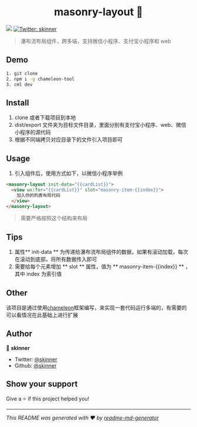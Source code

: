 <h1 align="center">masonry-layout 👋</h1>
<p>
  <img src="https://img.shields.io/badge/version-1.0.0-blue.svg?cacheSeconds=2592000" />
  <a href="https://twitter.com/skinner">
    <img alt="Twitter: skinner" src="https://img.shields.io/twitter/follow/skinner.svg?style=social" target="_blank" />
  </a>
</p>

> 瀑布流布局组件，跨多端，支持微信小程序、支付宝小程序和 web

## Demo

```sh
1. git clone
2. npm i -g chameleon-tool
3. cml dev
```

## Install

1. clone 或者下载项目到本地
2. dist/export 文件夹为目标文件目录，里面分别有支付宝小程序、web、微信小程序的源代码
3. 根据不同端拷贝对应目录下的文件引入项目即可

## Usage

1. 引入组件后，使用方式如下，以微信小程序举例

```html
<masonry-layout init-data="{{cardList}}">
  <view wx:for="{{cardList}}" slot="masonry-item-{{index}}">
    加入你的列表布局代码
  </view>
</masonry-layout>
```

> 需要严格按照这个结构来布局

## Tips

1. 属性** init-data ** 为传递给瀑布流布局组件的数据，如果有滚动加载，每次在滚动到底部，将所有数据传入即可
2. 需要给每个元素增加 ** slot ** 属性，值为 ** masonry-item-{{index}} ** ，其中 index 为索引值

## Other

该项目是通过使用[chameleon](https://cmljs.org/#/)框架编写，来实现一套代码运行多端的，有需要的可以看情况在此基础上进行扩展

## Author

👤 **skinner**

- Twitter: [@skinner](https://twitter.com/BeforBenben)
- Github: [@skinner](https://github.com/simplefeel)

## Show your support

Give a ⭐️ if this project helped you!

---

_This README was generated with ❤️ by [readme-md-generator](https://github.com/kefranabg/readme-md-generator)_
